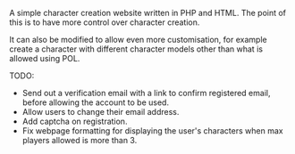 A simple character creation website written in PHP and HTML. The point of this is to have more control over character creation. 

It can also be modified to allow even more customisation, for example create a character with different character models other than what is allowed using POL.

TODO:

* Send out a verification email with a link to confirm registered email, before allowing the account to be used.
* Allow users to change their email address.
* Add captcha on registration.
* Fix webpage formatting for displaying the user's characters when max players allowed is more than 3.
